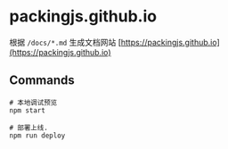 # packingjs.github.io

根据 `/docs/*.md` 生成文档网站 [https://packingjs.github.io](https://packingjs.github.io)

## Commands
```
# 本地调试预览
npm start

# 部署上线.
npm run deploy
```
